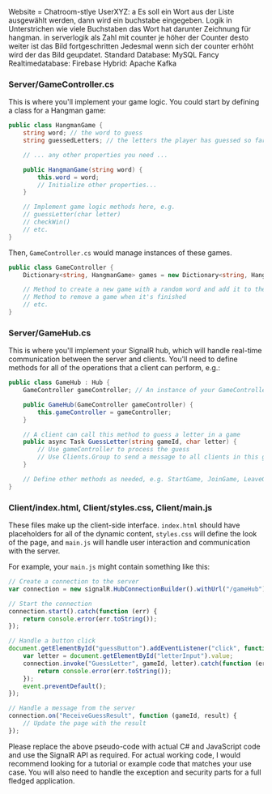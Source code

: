 
Website = Chatroom-stlye 
    UserXYZ: a 
Es soll ein Wort aus der Liste ausgewählt werden, dann wird ein buchstabe eingegeben. 
Logik in Unterstrichen wie viele Buchstaben das Wort hat darunter Zeichnung für hangman. 
in serverlogik als Zahl mit counter 
je höher der Counter desto weiter ist das Bild fortgeschritten
Jedesmal wenn sich der counter erhöht wird der das Bild geupdatet. 
Standard Database: MySQL 
Fancy Realtimedatabase: Firebase 
Hybrid: Apache Kafka



### Server/GameController.cs

This is where you'll implement your game logic. You could start by defining a class for a Hangman game:

```csharp
public class HangmanGame {
    string word; // the word to guess
    string guessedLetters; // the letters the player has guessed so far

    // ... any other properties you need ...

    public HangmanGame(string word) {
        this.word = word;
        // Initialize other properties...
    }

    // Implement game logic methods here, e.g.
    // guessLetter(char letter)
    // checkWin()
    // etc.
}
```

Then, `GameController.cs` would manage instances of these games. 

```csharp
public class GameController {
    Dictionary<string, HangmanGame> games = new Dictionary<string, HangmanGame>();

    // Method to create a new game with a random word and add it to the dictionary
    // Method to remove a game when it's finished
    // etc.
}
```

### Server/GameHub.cs

This is where you'll implement your SignalR hub, which will handle real-time communication between the server and clients. You'll need to define methods for all of the operations that a client can perform, e.g.:

```csharp
public class GameHub : Hub {
    GameController gameController; // An instance of your GameController class

    public GameHub(GameController gameController) {
        this.gameController = gameController;
    }

    // A client can call this method to guess a letter in a game
    public async Task GuessLetter(string gameId, char letter) {
        // Use gameController to process the guess
        // Use Clients.Group to send a message to all clients in this game
    }

    // Define other methods as needed, e.g. StartGame, JoinGame, LeaveGame, etc.
}
```

### Client/index.html, Client/styles.css, Client/main.js

These files make up the client-side interface. `index.html` should have placeholders for all of the dynamic content, `styles.css` will define the look of the page, and `main.js` will handle user interaction and communication with the server.

For example, your `main.js` might contain something like this:

```javascript
// Create a connection to the server
var connection = new signalR.HubConnectionBuilder().withUrl("/gameHub").build();

// Start the connection
connection.start().catch(function (err) {
    return console.error(err.toString());
});

// Handle a button click
document.getElementById("guessButton").addEventListener("click", function (event) {
    var letter = document.getElementById("letterInput").value;
    connection.invoke("GuessLetter", gameId, letter).catch(function (err) {
        return console.error(err.toString());
    });
    event.preventDefault();
});

// Handle a message from the server
connection.on("ReceiveGuessResult", function (gameId, result) {
    // Update the page with the result
});
```

Please replace the above pseudo-code with actual C# and JavaScript code and use the SignalR API as required. For actual working code, I would recommend looking for a tutorial or example code that matches your use case. You will also need to handle the exception and security parts for a full fledged application.
